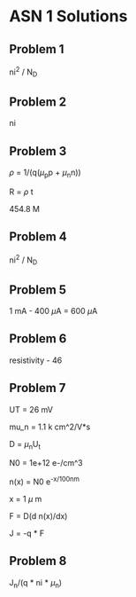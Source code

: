 # ASN 1 Solutions

## Problem 1

ni<sup>2</sup> / N<sub>D</sub>

## Problem 2

ni

## Problem 3

$\rho$ = 1/(q($\mu$<sub>p</sub>p + $\mu$<sub>n</sub>n))

R = $\rho$ t

454.8 M

## Problem 4

ni<sup>2</sup> / N<sub>D</sub>

## Problem 5

1 mA - 400 $\mu$A = 600 $\mu$A

## Problem 6

resistivity - 46

## Problem 7

UT = 26 mV 

mu_n = 1.1 k cm^2/V*s

D = $\mu$<sub>n</sub>U<sub>t</sub>

N0 = 1e+12 e-/cm^3

n(x) = N0 e<sup>-x/100nm</sup>

x = 1 $\mu$ m

F = D(d n(x)/dx)

J = -q * F

## Problem 8
J<sub>n</sub>/(q * ni * $\mu$<sub>n</sub>)
